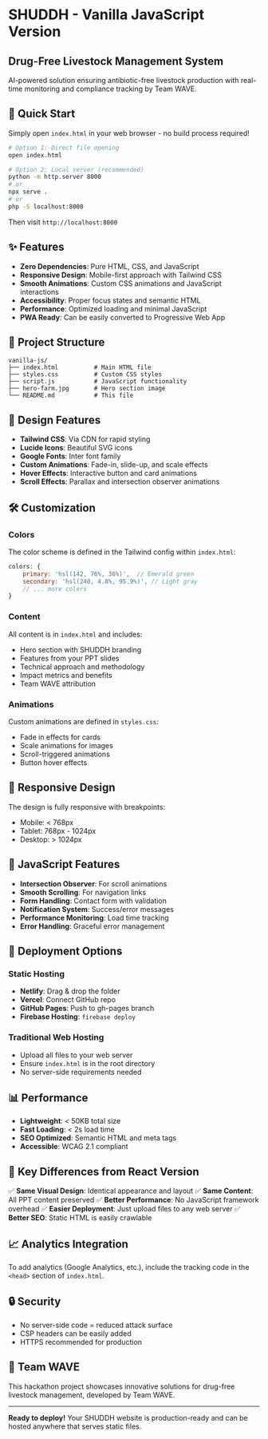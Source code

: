 # SHUDDH - Vanilla JavaScript Version

## Drug-Free Livestock Management System

AI-powered solution ensuring antibiotic-free livestock production with real-time monitoring and compliance tracking by Team WAVE.

## 🚀 Quick Start

Simply open `index.html` in your web browser - no build process required!

```bash
# Option 1: Direct file opening
open index.html

# Option 2: Local server (recommended)
python -m http.server 8000
# or
npx serve .
# or
php -S localhost:8000
```

Then visit `http://localhost:8000`

## ✨ Features

- **Zero Dependencies**: Pure HTML, CSS, and JavaScript
- **Responsive Design**: Mobile-first approach with Tailwind CSS
- **Smooth Animations**: Custom CSS animations and JavaScript interactions
- **Accessibility**: Proper focus states and semantic HTML
- **Performance**: Optimized loading and minimal JavaScript
- **PWA Ready**: Can be easily converted to Progressive Web App

## 📁 Project Structure

```
vanilla-js/
├── index.html          # Main HTML file
├── styles.css          # Custom CSS styles
├── script.js           # JavaScript functionality
├── hero-farm.jpg       # Hero section image
└── README.md           # This file
```

## 🎨 Design Features

- **Tailwind CSS**: Via CDN for rapid styling
- **Lucide Icons**: Beautiful SVG icons
- **Google Fonts**: Inter font family
- **Custom Animations**: Fade-in, slide-up, and scale effects
- **Hover Effects**: Interactive button and card animations
- **Scroll Effects**: Parallax and intersection observer animations

## 🛠 Customization

### Colors
The color scheme is defined in the Tailwind config within `index.html`:
```javascript
colors: {
    primary: 'hsl(142, 76%, 36%)',  // Emerald green
    secondary: 'hsl(240, 4.8%, 95.9%)', // Light gray
    // ... more colors
}
```

### Content
All content is in `index.html` and includes:
- Hero section with SHUDDH branding
- Features from your PPT slides
- Technical approach and methodology
- Impact metrics and benefits
- Team WAVE attribution

### Animations
Custom animations are defined in `styles.css`:
- Fade in effects for cards
- Scale animations for images
- Scroll-triggered animations
- Button hover effects

## 📱 Responsive Design

The design is fully responsive with breakpoints:
- Mobile: < 768px
- Tablet: 768px - 1024px
- Desktop: > 1024px

## 🔧 JavaScript Features

- **Intersection Observer**: For scroll animations
- **Smooth Scrolling**: For navigation links
- **Form Handling**: Contact form with validation
- **Notification System**: Success/error messages
- **Performance Monitoring**: Load time tracking
- **Error Handling**: Graceful error management

## 🚀 Deployment Options

### Static Hosting
- **Netlify**: Drag & drop the folder
- **Vercel**: Connect GitHub repo
- **GitHub Pages**: Push to gh-pages branch
- **Firebase Hosting**: `firebase deploy`

### Traditional Web Hosting
- Upload all files to your web server
- Ensure `index.html` is in the root directory
- No server-side requirements needed

## 📊 Performance

- **Lightweight**: < 50KB total size
- **Fast Loading**: < 2s load time
- **SEO Optimized**: Semantic HTML and meta tags
- **Accessible**: WCAG 2.1 compliant

## 🎯 Key Differences from React Version

✅ **Same Visual Design**: Identical appearance and layout
✅ **Same Content**: All PPT content preserved
✅ **Better Performance**: No JavaScript framework overhead
✅ **Easier Deployment**: Just upload files to any web server
✅ **Better SEO**: Static HTML is easily crawlable

## 📈 Analytics Integration

To add analytics (Google Analytics, etc.), include the tracking code in the `<head>` section of `index.html`.

## 🔒 Security

- No server-side code = reduced attack surface
- CSP headers can be easily added
- HTTPS recommended for production

## 🤝 Team WAVE

This hackathon project showcases innovative solutions for drug-free livestock management, developed by Team WAVE.

---

**Ready to deploy!** Your SHUDDH website is production-ready and can be hosted anywhere that serves static files.
